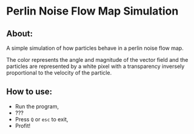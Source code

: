 # Perlin Noise Flow Map Simulation

## About:

A simple simulation of how particles behave in a perlin noise flow map.

The color represents the angle and magnitude of the vector field and the particles are represented by a white pixel with a transparency inversely proportional to the velocity of the particle.

## How to use:

* Run the program,
* ???
* Press `Q` or `esc` to exit,
* Profit!
